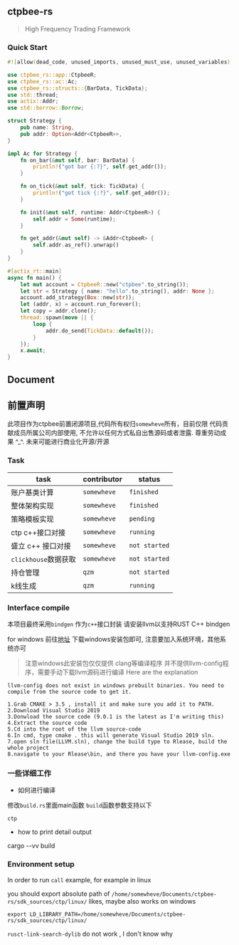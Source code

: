 ## ctpbee-rs 

> High Frequency Trading Framework


### Quick Start 
```rust
#![allow(dead_code, unused_imports, unused_must_use, unused_variables)]

use ctpbee_rs::app::CtpbeeR;
use ctpbee_rs::ac::Ac;
use ctpbee_rs::structs::{BarData, TickData};
use std::thread;
use actix::Addr;
use std::borrow::Borrow;

struct Strategy {
    pub name: String,
    pub addr: Option<Addr<CtpbeeR>>,
}

impl Ac for Strategy {
    fn on_bar(&mut self, bar: BarData) {
        println!("got bar {:?}", self.get_addr());
    }

    fn on_tick(&mut self, tick: TickData) {
        println!("got tick {:?}", self.get_addr());
    }

    fn init(&mut self, runtime: Addr<CtpbeeR>) {
        self.addr = Some(runtime);
    }

    fn get_addr(&mut self) -> &Addr<CtpbeeR> {
        self.addr.as_ref().unwrap()
    }
}

#[actix_rt::main]
async fn main() {
    let mut account = CtpbeeR::new("ctpbee".to_string());
    let str = Strategy { name: "hello".to_string(), addr: None };
    account.add_strategy(Box::new(str));
    let (addr, x) = account.run_forever();
    let copy = addr.clone();
    thread::spawn(move || {
        loop {
            addr.do_send(TickData::default());
        }
    });
    x.await;
}
```


## Document 


## 前置声明
此项目作为ctpbee前置闭源项目,代码所有权归`somewheve`所有，目前仅限 代码贡献成员所属公司内部使用, 
不允许以任何方式私自出售源码或者泄露. 尊重劳动成果 ^_^. 
未来可能进行商业化开源/开源 

###  Task 

|  task   | contributor  |  status  |
|  ----  | ----  | ----  |
| 账户基类计算         | `somewheve` | `finished` |
| 整体架构实现  | `somewheve `|  `finished`  |
| 策略模板实现         |  `somewheve`  | `pending`   |  
| ctp c++接口对接      | `somewheve`   |  `running`   |
|  盛立 c++ 接口对接    |  `somewheve`  |    `not started`  |
|  `clickhouse`数据获取 |   `somewheve` | `not started`  | 
|  持仓管理    |  `qzm`          |    `not started`  |
|  k线生成 |   `qzm`           |  `running`  |


### Interface compile 
本项目最终采用`bindgen` 作为`c++`接口封装 
请安装llvm以支持RUST  C++ bindgen


for windows 前往[地址](https://releases.llvm.org/download.html) 下载windows安装包即可, 注意要加入系统环境，其他系统亦可 
 
 > 注意windows此安装包仅仅提供 clang等编译程序 并不提供llvm-config程序，需要手动下载llvm源码进行编译
Here are the explanation 
```
llvm-config does not exist in windows prebuilt binaries. You need to compile from the source code to get it.

1.Grab CMAKE > 3.5 , install it and make sure you add it to PATH.
2.Download Visual Studio 2019
3.Donwload the source code (9.0.1 is the latest as I'm writing this)
4.Extract the source code
5.Cd into the root of the llvm source-code
6.In cmd, type cmake . this will generate Visual Studio 2019 sln.
7.open sln file(LLVM.sln), change the build type to Rlease, build the whole project
8.navigate to your Rlease\bin, and there you have your llvm-config.exe
```

### 一些详细工作 
- 如何进行编译 

修改`build.rs`里面main函数 `build`函数参数支持以下  

`ctp`

- how to print detail output 

cargo --vv build 

### Environment setup
In order to run `call` example, for example in linux 

you should export absolute path of `/home/somewheve/Documents/ctpbee-rs/sdk_sources/ctp/linux/`
likes, maybe also works on windows 
```
export LD_LIBRARY_PATH=/home/somewheve/Documents/ctpbee-rs/sdk_sources/ctp/linux/
```
`rusct-link-search-dylib` do not work , I don't know why
